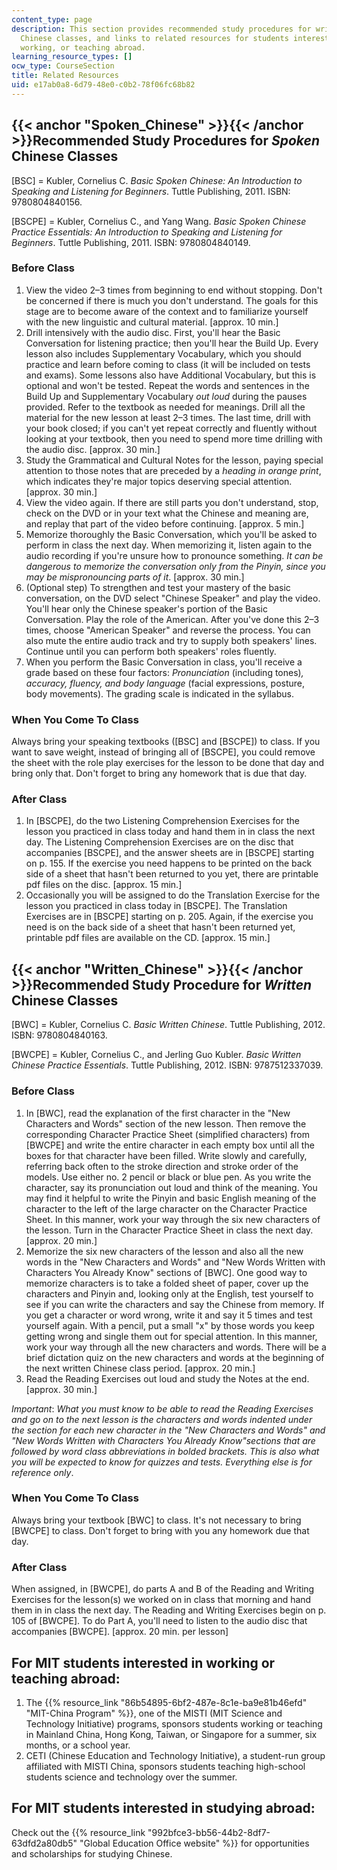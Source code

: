 ```yaml
---
content_type: page
description: This section provides recommended study procedures for written and spoken
  Chinese classes, and links to related resources for students interesting in studying,
  working, or teaching abroad.
learning_resource_types: []
ocw_type: CourseSection
title: Related Resources
uid: e17ab0a8-6d79-48e0-c0b2-78f06fc68b82
---
```


{{< anchor "Spoken_Chinese" >}}{{< /anchor >}}Recommended Study Procedures for _Spoken_ Chinese Classes
-------------------------------------------------------------------------------------------------------

\[BSC\] = Kubler, Cornelius C. _Basic Spoken Chinese: An Introduction to Speaking and Listening for Beginners_. Tuttle Publishing, 2011. ISBN: 9780804840156.

\[BSCPE\] = Kubler, Cornelius C., and Yang Wang. _Basic Spoken Chinese Practice Essentials: An Introduction to Speaking and Listening for Beginners_. Tuttle Publishing, 2011. ISBN: 9780804840149.

### Before Class

1.  View the video 2–3 times from beginning to end without stopping. Don't be concerned if there is much you don't understand. The goals for this stage are to become aware of the context and to familiarize yourself with the new linguistic and cultural material. \[approx. 10 min.\]
2.  Drill intensively with the audio disc. First, you'll hear the Basic Conversation for listening practice; then you'll hear the Build Up. Every lesson also includes Supplementary Vocabulary, which you should practice and learn before coming to class (it will be included on tests and exams). Some lessons also have Additional Vocabulary, but this is optional and won't be tested. Repeat the words and sentences in the Build Up and Supplementary Vocabulary _out loud_ during the pauses provided. Refer to the textbook as needed for meanings. Drill all the material for the new lesson at least 2–3 times. The last time, drill with your book closed; if you can't yet repeat correctly and fluently without looking at your textbook, then you need to spend more time drilling with the audio disc. \[approx. 30 min.\]
3.  Study the Grammatical and Cultural Notes for the lesson, paying special attention to those notes that are preceded by a _heading in orange print_, which indicates they're major topics deserving special attention. \[approx. 30 min.\]
4.  View the video again. If there are still parts you don't understand, stop, check on the DVD or in your text what the Chinese and meaning are, and replay that part of the video before continuing. \[approx. 5 min.\]
5.  Memorize thoroughly the Basic Conversation, which you'll be asked to perform in class the next day. When memorizing it, listen again to the audio recording if you're unsure how to pronounce something. _It can be dangerous to memorize the conversation only from the Pinyin, since you may be mispronouncing parts of it_. \[approx. 30 min.\]
6.  (Optional step) To strengthen and test your mastery of the basic conversation, on the DVD select "Chinese Speaker" and play the video. You'll hear only the Chinese speaker's portion of the Basic Conversation. Play the role of the American. After you've done this 2–3 times, choose "American Speaker" and reverse the process. You can also mute the entire audio track and try to supply both speakers' lines. Continue until you can perform both speakers' roles fluently.
7.  When you perform the Basic Conversation in class, you'll receive a grade based on these four factors: _Pronunciation_ (including tones)_, accuracy, fluency, and body language_ (facial expressions, posture, body movements). The grading scale is indicated in the syllabus.

### When You Come To Class

Always bring your speaking textbooks (\[BSC\] and \[BSCPE\]) to class. If you want to save weight, instead of bringing all of \[BSCPE\], you could remove the sheet with the role play exercises for the lesson to be done that day and bring only that. Don't forget to bring any homework that is due that day.

### After Class

1.  In \[BSCPE\], do the two Listening Comprehension Exercises for the lesson you practiced in class today and hand them in in class the next day. The Listening Comprehension Exercises are on the disc that accompanies \[BSCPE\], and the answer sheets are in \[BSCPE\] starting on p. 155. If the exercise you need happens to be printed on the back side of a sheet that hasn't been returned to you yet, there are printable pdf files on the disc. \[approx. 15 min.\]
2.  Occasionally you will be assigned to do the Translation Exercise for the lesson you practiced in class today in \[BSCPE\]. The Translation Exercises are in \[BSCPE\] starting on p. 205. Again, if the exercise you need is on the back side of a sheet that hasn't been returned yet, printable pdf files are available on the CD. \[approx. 15 min.\]

{{< anchor "Written_Chinese" >}}{{< /anchor >}}Recommended Study Procedure for _Written_ Chinese Classes
--------------------------------------------------------------------------------------------------------

\[BWC\] = Kubler, Cornelius C. _Basic Written Chinese_. Tuttle Publishing, 2012. ISBN: 9780804840163.

\[BWCPE\] = Kubler, Cornelius C., and Jerling Guo Kubler. _Basic Written Chinese Practice Essentials_. Tuttle Publishing, 2012. ISBN: 9787512337039.

### Before Class

1.  In \[BWC\], read the explanation of the first character in the "New Characters and Words" section of the new lesson. Then remove the corresponding Character Practice Sheet (simplified characters) from \[BWCPE\] and write the entire character in each empty box until all the boxes for that character have been filled. Write slowly and carefully, referring back often to the stroke direction and stroke order of the models. Use either no. 2 pencil or black or blue pen. As you write the character, say its pronunciation out loud and think of the meaning. You may find it helpful to write the Pinyin and basic English meaning of the character to the left of the large character on the Character Practice Sheet. In this manner, work your way through the six new characters of the lesson. Turn in the Character Practice Sheet in class the next day. \[approx. 20 min.\]
2.  Memorize the six new characters of the lesson and also all the new words in the "New Characters and Words" and "New Words Written with Characters You Already Know" sections of \[BWC\]. One good way to memorize characters is to take a folded sheet of paper, cover up the characters and Pinyin and, looking only at the English, test yourself to see if you can write the characters and say the Chinese from memory. If you get a character or word wrong, write it and say it 5 times and test yourself again. With a pencil, put a small "x" by those words you keep getting wrong and single them out for special attention. In this manner, work your way through all the new characters and words. There will be a brief dictation quiz on the new characters and words at the beginning of the next written Chinese class period. \[approx. 20 min.\]
3.  Read the Reading Exercises out loud and study the Notes at the end. \[approx. 30 min.\]

_Important_: _What you must know to be able to read the Reading Exercises and go on to the next lesson is the characters and words indented under the section for each new character in the "New Characters and Words" and "New Words Written with Characters You Already Know"sections that are followed by word class abbreviations in bolded brackets. This is also what you will be expected to know for quizzes and tests. Everything else is for reference only_.

### When You Come To Class

Always bring your textbook \[BWC\] to class. It's not necessary to bring \[BWCPE\] to class. Don't forget to bring with you any homework due that day.

### After Class

When assigned, in \[BWCPE\], do parts A and B of the Reading and Writing Exercises for the lesson(s) we worked on in class that morning and hand them in in class the next day. The Reading and Writing Exercises begin on p. 105 of \[BWCPE\]. To do Part A, you'll need to listen to the audio disc that accompanies \[BWCPE\]. \[approx. 20 min. per lesson\]

For MIT students interested in working or teaching abroad:
----------------------------------------------------------

1.  The {{% resource_link "86b54895-6bf2-487e-8c1e-ba9e81b46efd" "MIT-China Program" %}}, one of the MISTI (MIT Science and Technology Initiative) programs, sponsors students working or teaching in Mainland China, Hong Kong, Taiwan, or Singapore for a summer, six months, or a school year.
2.  CETI (Chinese Education and Technology Initiative), a student-run group affiliated with MISTI China, sponsors students teaching high-school students science and technology over the summer.

For MIT students interested in studying abroad:
-----------------------------------------------

Check out the {{% resource_link "992bfce3-bb56-44b2-8df7-63dfd2a80db5" "Global Education Office website" %}} for opportunities and scholarships for studying Chinese.
